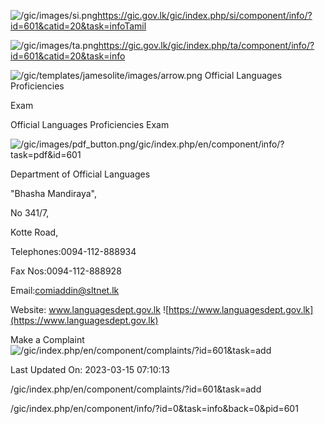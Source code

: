 <!-- Source: https://gic.gov.lk/gic/index.php/en/component/info/?id=601&catid=20&task=info -->

![/gic/images/si.png](/gic/images/si.png)https://gic.gov.lk/gic/index.php/si/component/info/?id=601&catid=20&task=infoTamil

![/gic/images/ta.png](/gic/images/ta.png)https://gic.gov.lk/gic/index.php/ta/component/info/?id=601&catid=20&task=info

![/gic/templates/jamesolite/images/arrow.png](/gic/templates/jamesolite/images/arrow.png) Official Languages Proficiencies

Exam

Official Languages Proficiencies Exam

![/gic/images/pdf_button.png](/gic/images/pdf_button.png)/gic/index.php/en/component/info/?task=pdf&id=601

Department of Official Languages

"Bhasha Mandiraya",

No 341/7,

Kotte Road,

Telephones:0094-112-888934

Fax Nos:0094-112-888928

Email:comiaddin@sltnet.lk

Website: www.languagesdept.gov.lk ![https://www.languagesdept.gov.lk](https://www.languagesdept.gov.lk)

Make a Complaint ![/gic/index.php/en/component/complaints/?id=601&task=add](/gic/index.php/en/component/complaints/?id=601&task=add)

Last Updated On: 2023-03-15 07:10:13

/gic/index.php/en/component/complaints/?id=601&task=add

/gic/index.php/en/component/info/?id=0&task=info&back=0&pid=601